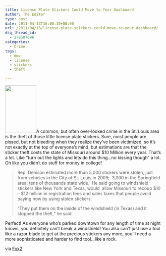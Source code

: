 ```yaml
---
title: License Plate Stickers Could Move to Your Dashboard
author: The Editor
type: post
date: 2011-04-13T16:00:10+00:00
url: /2011/04/13/license-plate-stickers-could-move-to-your-dashboard/
dsq_thread_id:
  - 278507696
categories:
  - Crime
tags:
  - dmv
  - license
  - stickers
  - theft

---
```

[<img class="alignright size-full wp-image-9629" title="mo_dmv_license_sticker" src="http://media.punchingkitty.com/wordpress/2011/04/mo_dmv_license_sticker.jpeg" alt="" width="100" height="154" />][1]A common, but often over-looked crime in the St. Louis area is the theft of those little license plate stickers. Sure, most people are pissed, but not bleeding when they realize they&#8217;ve been victimized, so it&#8217;s not exactly at the top of everyone&#8217;s mind, but estimations are that the sticker theft costs the state of Missouri around $10 Million every year. That&#8217;s a lot. Like &#8220;turn out the lights and lets do this thing&#8230;no kissing though&#8221; a lot. Oh like you didn&#8217;t do stuff for money in college!

> Rep. Denison estimated more than 5,000 stickers were stolen, just from vehicles in the City of St. Louis in 2009;  3,000 in the Springfield area; tens of thousands state wide.  He said going to windshield stickers like New York and Texas, would  allow Missouri to recoup $10 &#8211; $12 million in registration fees and sales taxes that people avoid paying now by using stolen stickers.
> 
> &#8220;They put them on the inside of the windshield (in Texas) and it stopped the theft,&#8221; he said.

Perfect! As everyone who&#8217;s parked downtown for any length of time at night knows, you definitely can&#8217;t break a windshield! You also can&#8217;t just use a tool like a razor blade to get at the precious stickers any more, you&#8217;ll need a more sophisticated and harder to find tool&#8230;like a rock.

via <a href="http://www.fox2now.com/news/ktvi-your-registration-sticker-may-be-making-a-move-20110412,0,6147642.story" target="_blank">Fox2</a>

 [1]: http://media.punchingkitty.com/wordpress/2011/04/mo_dmv_license_sticker.jpeg